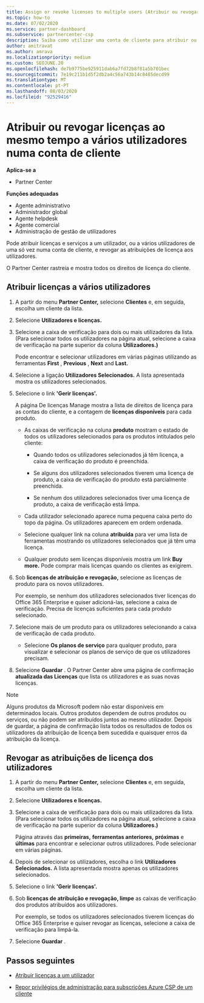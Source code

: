 ```yaml
---
title: Assign or revoke licenses to multiple users (Atribuir ou revogar licenças para vários utilizadores)
ms.topic: how-to
ms.date: 07/02/2020
ms.service: partner-dashboard
ms.subservice: partnercenter-csp
description: Saiba como utilizar uma conta de cliente para atribuir ou revogar licenças e serviços a um utilizador ou a vários utilizadores ao mesmo tempo.
author: amitravat
ms.author: amrava
ms.localizationpriority: medium
ms.custom: SEOJUNE.20
ms.openlocfilehash: de7b9775be925911dab6a7fd72b8f81a5b701bec
ms.sourcegitcommit: 7e19c211b1d5f2db2a4c56a743b14c8485decd99
ms.translationtype: MT
ms.contentlocale: pt-PT
ms.lasthandoff: 08/03/2020
ms.locfileid: "92529416"
---
```

# <a name="assign-or-revoke-licenses-at-the-same-time-to-multiple-users-in-a-customer-account"></a>Atribuir ou revogar licenças ao mesmo tempo a vários utilizadores numa conta de cliente

**Aplica-se a**

- Partner Center

**Funções adequadas**

- Agente administrativo
- Administrador global
- Agente helpdesk
- Agente comercial
- Administração de gestão de utilizadores

Pode atribuir licenças e serviços a um utilizador, ou a vários utilizadores de uma só vez numa conta de cliente, e revogar as atribuições de licença aos utilizadores.

O Partner Center rastreia e mostra todos os direitos de licença do cliente.

## <a name="assign-licenses-to-multiple-users"></a>Atribuir licenças a vários utilizadores

1. A partir do menu **Partner Center,** selecione **Clientes** e, em seguida, escolha um cliente da lista.

2. Selecione **Utilizadores e licenças.**

3. Selecione a caixa de verificação para dois ou mais utilizadores da lista. (Para selecionar todos os utilizadores na página atual, selecione a caixa de verificação na parte superior da coluna **Utilizadores.)**

    Pode encontrar e selecionar utilizadores em várias páginas utilizando as ferramentas **First** , **Previous** , **Next** and **Last.**

4. Selecione a ligação **Utilizadores Selecionados.** A lista apresentada mostra os utilizadores selecionados.

5. Selecione o link **'Gerir licenças'.**

    A página De licenças Manage mostra a lista de direitos de licença para as contas do cliente, e a contagem de **licenças disponíveis** para cada produto.

    - As caixas de verificação na coluna **produto** mostram o estado de todos os utilizadores selecionados para os produtos intitulados pelo cliente:

       - Quando todos os utilizadores selecionados já têm licença, a caixa de verificação do produto é preenchida.

       - Se alguns dos utilizadores selecionados tiverem uma licença de produto, a caixa de verificação do produto está parcialmente preenchida.

       - Se nenhum dos utilizadores selecionados tiver uma licença de produto, a caixa de verificação está limpa.

    - Cada utilizador selecionado aparece numa pequena caixa perto do topo da página. Os utilizadores aparecem em ordem ordenada.

    - Selecione qualquer link na coluna **atribuída** para ver uma lista de ferramentas mostrando os utilizadores selecionados que já têm uma licença.

    - Qualquer produto sem licenças disponíveis mostra um link **Buy more.** Pode comprar mais licenças quando os clientes as exigirem.

6. Sob **licenças de atribuição e revogação,** selecione as licenças de produto para os novos utilizadores. 

   Por exemplo, se nenhum dos utilizadores selecionados tiver licenças do Office 365 Enterprise e quiser adicioná-las, selecione a caixa de verificação. Precisa de licenças suficientes para cada produto selecionado.

7. Selecione mais de um produto para os utilizadores selecionando a caixa de verificação de cada produto.
    -   Selecione **Os planos de serviço** para qualquer produto, para visualizar e selecionar os planos de serviço de que os utilizadores precisam.

8. Selecione **Guardar** . O Partner Center abre uma página de confirmação **atualizada das Licenças** que lista os utilizadores e as suas novas licenças.

>[!NOTE]
>Alguns produtos da Microsoft podem não estar disponíveis em determinados locais. Outros produtos dependem de outros produtos ou serviços, ou não podem ser atribuídos juntos ao mesmo utilizador. Depois de guardar, a página de confirmação lista todos os resultados de todos os utilizadores da atribuição de licença bem sucedida e quaisquer erros da atribuição da licença.

## <a name="revoke-users-license-assignments"></a>Revogar as atribuições de licença dos utilizadores

1. A partir do menu **Partner Center,** selecione **Clientes** e, em seguida, escolha um cliente da lista.

2. Selecione **Utilizadores e licenças.**

3. Selecione a caixa de verificação para dois ou mais utilizadores da lista. (Para selecionar todos os utilizadores na página atual, selecione a caixa de verificação na parte superior da coluna **Utilizadores.)**

    Página através das **primeiras,** **ferramentas anteriores,** **próximas** e **últimas** para encontrar e selecionar outros utilizadores. Pode selecionar em várias páginas.

4. Depois de selecionar os utilizadores, escolha o link **Utilizadores Selecionados.** A lista apresentada mostra apenas os utilizadores selecionados.

5. Selecione o link **'Gerir licenças'.**

6. Sob **licenças de atribuição e revogação, limpe** as caixas de verificação dos produtos atribuídos aos utilizadores.

   Por exemplo, se todos os utilizadores selecionados tiverem licenças do Office 365 Enterprise e quiser revogar as licenças, selecione a caixa de verificação para limpá-la.

7. Selecione **Guardar** .

## <a name="next-steps"></a>Passos seguintes

- [Atribuir licenças a um utilizador](assign-licenses-to-users.md)

- [Repor privilégios de administração para subscrições Azure CSP de um cliente](revoke-reinstate-csp.md)